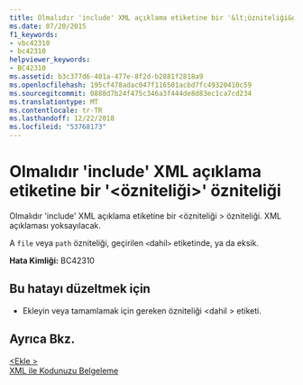 ```yaml
---
title: Olmalıdır 'include' XML açıklama etiketine bir '&lt;özniteliği&gt;' özniteliği
ms.date: 07/20/2015
f1_keywords:
- vbc42310
- bc42310
helpviewer_keywords:
- BC42310
ms.assetid: b3c377d6-401a-477e-8f2d-b2881f2818a9
ms.openlocfilehash: 195cf478adac047f116501acbd7fc49320410c59
ms.sourcegitcommit: 0888d7b24f475c346a3f444de8d83ec1ca7cd234
ms.translationtype: MT
ms.contentlocale: tr-TR
ms.lasthandoff: 12/22/2018
ms.locfileid: "53768173"
---
```

# <a name="xml-comment-tag-include-must-have-a-ltattributegt-attribute"></a>Olmalıdır 'include' XML açıklama etiketine bir '&lt;özniteliği&gt;' özniteliği
Olmalıdır 'include' XML açıklama etiketine bir \<özniteliği > özniteliği. XML açıklaması yoksayılacak.  
  
 A `file` veya `path` özniteliği, geçirilen `<`dahil`>` etiketinde, ya da eksik.  
  
 **Hata Kimliği:** BC42310  
  
## <a name="to-correct-this-error"></a>Bu hatayı düzeltmek için  
  
-   Ekleyin veya tamamlamak için gereken özniteliği \<dahil > etiketi.  
  
## <a name="see-also"></a>Ayrıca Bkz.  
 [\<Ekle >](../../visual-basic/language-reference/xmldoc/include.md)  
 [XML ile Kodunuzu Belgeleme](../../visual-basic/programming-guide/program-structure/documenting-your-code-with-xml.md)
